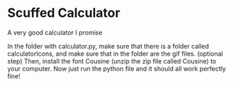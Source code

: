 # Scuffed Calculator
A very good calculator I promise

In the folder with calculator.py, make sure that there is a folder called calculatorIcons, and make sure that in the folder are the gif files.
(optional step) Then, install the font Cousine (unzip the zip file called Cousine) to your computer.
Now just run the python file and it should all work perfectly fine!

